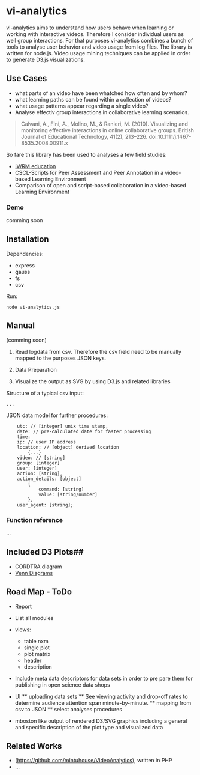 # vi-analytics #

vi-analytics aims to understand how users behave when learning or working with interactive videos. Therefore I consider individual users as well group interactions. 
For that purposes vi-analytics combines a bunch of tools to analyse user behavior and video usage from log files. The library is written for node.js. 
Video usage mining techniques can be applied in order to generate D3.js visualizations. 


## Use Cases ##

- what parts of an video have been whatched how often and by whom?
- what learning paths can be found within a collection of videos?
- what usage patterns appear regarding a single video?
- Analyse effectiv group interactions in collaborative learning scenarios.
> Calvani, A., Fini, A., Molino, M., & Ranieri, M. (2010). Visualizing and monitoring effective interactions in online collaborative groups. British Journal of Educational Technology, 41(2), 213–226. doi:10.1111/j.1467-8535.2008.00911.x

So fare this library has been used to analyses a few field studies:
- [IWRM education](http://www.iwrm-education.de/)
- CSCL-Scripts for Peer Assessment and Peer Annotation in a video-based Learning Environment
- Comparison of open and script-based collaboration in a video-based Learning Environment

### Demo ###
comming soon 

## Installation ##
Dependencies:
- express
- gauss
- fs
- csv

Run:
```
node vi-analytics.js
```
## Manual ##
(comming soon)

1. Read logdata from csv. Therefore the csv field need to be manually mapped to the purposes JSON keys. 

2. Data Preparation 

3. Visualize the output as SVG by using D3.js and related libraries



Structure of a typical csv input:
```
...
```

JSON data model for further procedures:
```
	utc: // [integer] unix time stamp, 
	date: // pre-calculated date for faster processing 
	time: 
	ip: // user IP address 
	location: // [object] derived location   
		{...}
	video: // [string] 
	group: [integer] 
	user: [integer] 
	action: [string], 
	action_details: [object] 
		{
			command: [string] 
			value: [string/number] 
		}, 
	user_agent: [string];
```

### Function reference ###
...


## Included D3 Plots##
- CORDTRA diagram
- [Venn Diagrams](https://github.com/benfred/venn.js)


## Road Map - ToDo ##
* Report
 * List all modules
 * views: 
 	- table nxm
 	- single plot
 	- plot matrix
 	- header
 	- description




* Include meta data descriptors for data sets in order to pre pare them for publishing in open science data shops
* UI 
** uploading data sets 
** See viewing activity and drop-off rates to determine audience attention span minute-by-minute.
** mapping from csv to JSON
** select analyses procedures
* mboston like output of rendered D3/SVG graphics including a general and specific description of the plot type and visualized data


## Related Works ##
* (https://github.com/mintuhouse/VideoAnalytics), written in PHP
* ...
 
